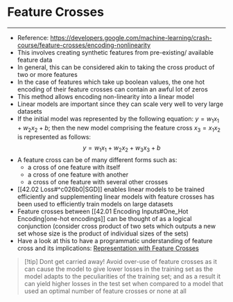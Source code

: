 # Feature Crosses
---
- Reference: https://developers.google.com/machine-learning/crash-course/feature-crosses/encoding-nonlinearity
- This involves creating synthetic features from pre-existing/ available feature data
- In general, this can be considered akin to taking the cross product of two or more features
- In the case of features which take up boolean values, the one hot encoding of their feature crosses can contain an awful lot of zeros
- This method allows encoding non-linearity into a linear model
- Linear models are important since they can scale very well to very large datasets
- If the initial model was represented by the following equation: $y=w_{1}x_{1}+w_{2}x_{2} +b$; then the new model comprising the feature cross $x_3=x_1x_2$ is represented as follows: $$y=w_{1}x_{1}+w_{2}x_{2}+w_{3}x_{3} +b$$
- A feature cross can be of many different forms such as:
	- a cross of one feature with itself
	- a cross of one feature with another
	- a cross of one feature with several other crosses
- [[42.02 Loss#^c026b0|SGD]] enables linear models to be trained efficiently and supplementing linear models with feature crosses has been used to efficiently train models on large datasets
- Feature crosses between [[42.01 Encoding Inputs#One_Hot Encoding|one-hot encodings]] can be thought of as a logical conjunction (consider cross product of two sets which outputs a new set whose size is the product of individual sizes of the sets)
- Have a look at this to have a programmatic understanding of feature cross and its implications: [Representation with Feature Crosses](https://colab.research.google.com/github/google/eng-edu/blob/main/ml/cc/exercises/representation_with_a_feature_cross.ipynb?utm_source=mlcc&utm_campaign=colab-external&utm_medium=referral&utm_content=representation_tf2-colab&hl=en)
> [!tip] Dont get carried away!
> Avoid over-use of feature crosses as it can cause the model to give lower losses in the training set as the model adapts to the peculiarities of the training set; and as a result it can yield higher losses in the test set when compared to a model that used an optimal number of feature crosses or none at all
